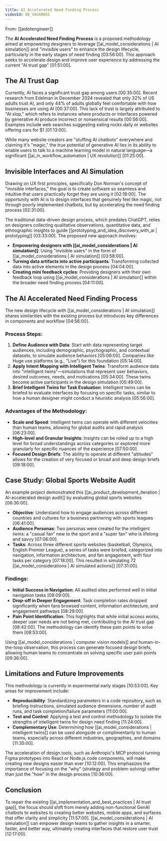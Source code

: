 ```yaml
---
title: AI Accelerated Need Finding Process
videoId: 8D_VdU6DBhI
---
```


From: [[aidotengineer]] <br/> 

The **AI Accelerated Need Finding Process** is a proposed methodology aimed at empowering designers to leverage [[ai_model_considerations | AI simulation]] and "invisible users" to enhance the design lifecycle, particularly in the early stages of need finding <a class="yt-timestamp" data-t="03:56:00">[03:56:00]</a>. This approach seeks to accelerate design and improve user experience by addressing the current "AI trust gap" <a class="yt-timestamp" data-t="01:51:00">[01:51:00]</a>.

## The AI Trust Gap
Currently, AI faces a significant trust gap among users <a class="yt-timestamp" data-t="00:35:00">[00:35:00]</a>. Recent research from Edelman in December 2024 revealed that only 32% of US adults trust AI, and only 44% of adults globally feel comfortable with how businesses are using AI <a class="yt-timestamp" data-t="00:37:00">[00:37:00]</a>. This lack of trust is largely attributed to "AI slop," which refers to instances where products or interfaces powered by generative AI produce incorrect or nonsensical results <a class="yt-timestamp" data-t="00:56:00">[00:56:00]</a>. Examples include web searches suggesting eating rocks daily or websites offering cars for $1 <a class="yt-timestamp" data-t="01:13:00">[01:13:00]</a>.

While many website creators are "stuffing AI chatbots" everywhere and claiming it's "magic," the true potential of generative AI lies in its ability to enable users to talk to a machine learning model in natural language—a significant [[ai_in_workflow_automation | UX revolution]] <a class="yt-timestamp" data-t="01:25:00">[01:25:00]</a>.

## Invisible Interfaces and AI Simulation
Drawing on UX first principles, specifically Don Norman's concept of "invisible interfaces," the goal is to create software so seamless and intuitive that users practically forget they are using it <a class="yt-timestamp" data-t="02:18:00">[02:18:00]</a>. The opportunity with AI is to design interfaces that genuinely feel like magic, not through poorly implemented chatbots, but by accelerating the need finding process <a class="yt-timestamp" data-t="02:31:00">[02:31:00]</a>.

The traditional data-driven design process, which predates ChatGPT, relies on designers collecting qualitative observations, quantitative data, and ethnographic insights to guide [[prototyping_and_idea_discovery_with_ai | prototyping]] <a class="yt-timestamp" data-t="03:33:00">[03:33:00]</a>. The proposed new approach involves:
*   **Empowering designers with [[ai_model_considerations | AI simulation]]**: Using "invisible users" in the form of [[ai_model_considerations | AI simulation]] <a class="yt-timestamp" data-t="03:58:00">[03:58:00]</a>.
*   **Turning data artifacts into active participants**: Transforming collected data into active elements in the design process <a class="yt-timestamp" data-t="04:04:00">[04:04:00]</a>.
*   **Creating mini feedback cycles**: Providing designers with their own feedback loop using [[ai_model_considerations | AI simulation]] within the broader need finding process <a class="yt-timestamp" data-t="04:11:00">[04:11:00]</a>.

## The AI Accelerated Need Finding Process
The new design lifecycle with [[ai_model_considerations | AI simulation]] shares similarities with the existing process but introduces key differences in components and workflow <a class="yt-timestamp" data-t="04:56:00">[04:56:00]</a>.

### Process Steps:
1.  **Define Audience with Data**: Start with data representing target audiences, including demographic, psychographic, and contextual datasets, to simulate audience behaviors <a class="yt-timestamp" data-t="05:06:00">[05:06:00]</a>. Companies like Huge use platforms (e.g., "Live") for this foundation <a class="yt-timestamp" data-t="05:14:00">[05:14:00]</a>.
2.  **Apply Intent Mapping with Intelligent Twins**: Transform audience data into "intelligent twins"—simulations that represent user behaviors, desired outcomes, needs, and motivations <a class="yt-timestamp" data-t="05:34:00">[05:34:00]</a>. These twins become active participants in the design simulation <a class="yt-timestamp" data-t="05:49:00">[05:49:00]</a>.
3.  **Brief Intelligent Twins for Task Evaluation**: Intelligent twins can be briefed to evaluate interfaces by focusing on specific tasks, similar to how a human designer might conduct a heuristic analysis <a class="yt-timestamp" data-t="05:56:00">[05:56:00]</a>.

### Advantages of the Methodology:
*   **Scale and Speed**: Intelligent twins can operate with different velocities than human teams, allowing for global audits and rapid analysis <a class="yt-timestamp" data-t="06:23:00">[06:23:00]</a>.
*   **High-level and Granular Insights**: Insights can be rolled up to a high level for broad understandings across categories or explored more granularly for specific nuances of the experience <a class="yt-timestamp" data-t="07:50:00">[07:50:00]</a>.
*   **Focused Design Briefs**: The ability to operate at different "altitudes" allows for the creation of very focused or broad and deep design briefs <a class="yt-timestamp" data-t="09:18:00">[09:18:00]</a>.

## Case Study: Global Sports Website Audit
An example project demonstrated this [[ai_product_development_iteration | AI-accelerated design audit]] by evaluating global sports websites <a class="yt-timestamp" data-t="06:36:00">[06:36:00]</a>.
*   **Objective**: Understand how to engage audiences across different countries and cultures for a business partnering with sports leagues <a class="yt-timestamp" data-t="06:41:00">[06:41:00]</a>.
*   **Audience Personas**: Two personas were created for the intelligent twins: a "casual fan" new to the sport and a "super fan" who is lifelong and savvy <a class="yt-timestamp" data-t="07:06:00">[07:06:00]</a>.
*   **Tasks**: Across three different sports websites (basketball, Olympics, English Premier League), a series of tasks were briefed, categorized into navigation, information architecture, and fan engagement, with four tasks per category <a class="yt-timestamp" data-t="07:18:00">[07:18:00]</a>. This resulted in simulating 72 [[ai_model_considerations | AI simulated actions]] <a class="yt-timestamp" data-t="07:31:00">[07:31:00]</a>.

### Findings:
*   **Initial Success in Navigation**: All audited sites performed well in initial navigation tasks <a class="yt-timestamp" data-t="08:09:00">[08:09:00]</a>.
*   **Drop-off in Deeper Engagement**: Task completion rates dropped significantly when fans browsed content, information architecture, and engagement pathways <a class="yt-timestamp" data-t="08:29:00">[08:29:00]</a>.
*   **Pain Point Identification**: This highlights that while initial access works, deeper user needs are not being met, contributing to the AI trust gap <a class="yt-timestamp" data-t="08:42:00">[08:42:00]</a>. The methodology can identify these pain points to solve them <a class="yt-timestamp" data-t="08:53:00">[08:53:00]</a>.

Using [[ai_model_considerations | computer vision models]] and human-in-the-loop observation, this process can generate focused design briefs, allowing human teams to concentrate on solving specific user pain points <a class="yt-timestamp" data-t="09:36:00">[09:36:00]</a>.

## Limitations and Future Improvements
This methodology is currently in experimental early stages <a class="yt-timestamp" data-t="10:53:00">[10:53:00]</a>. Key areas for improvement include:
*   **Reproducibility**: Standardizing parameters in a code repository, such as briefing instructions, simulated audience dimensions, number of audit runs, and task completion/failure parameters <a class="yt-timestamp" data-t="11:00:00">[11:00:00]</a>.
*   **Test and Control**: Applying a test and control methodology to isolate the strengths of intelligent twins for design need finding <a class="yt-timestamp" data-t="11:24:00">[11:24:00]</a>.
*   **Complementary Use**: Determining how [[ai_model_considerations | intelligent twins]] can be used alongside or complimentarily to human teams, especially across different industries, geographies, and domains <a class="yt-timestamp" data-t="11:35:00">[11:35:00]</a>.

The acceleration of design tools, such as Anthropic's MCP protocol turning Figma prototypes into React or Node.js code components, will make creating new designs easier than ever <a class="yt-timestamp" data-t="10:12:00">[10:12:00]</a>. This emphasizes the importance of focusing on the "why" (strategy and problem-solving) rather than just the "how" in the design process <a class="yt-timestamp" data-t="10:36:00">[10:36:00]</a>.

## Conclusion
To repair the existing [[ai_implementation_and_best_practices | AI trust gap]], the focus should shift from merely adding non-functional GenAI chatbots to websites to creating better websites, mobile apps, and surfaces that offer clarity and simplicity <a class="yt-timestamp" data-t="11:57:00">[11:57:00]</a>. [[ai_model_considerations | AI simulation]] can empower design teams to gather insights in a smarter, faster, and better way, ultimately creating interfaces that restore user trust <a class="yt-timestamp" data-t="12:17:00">[12:17:00]</a>.